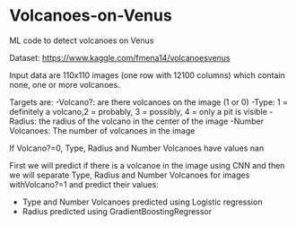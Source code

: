 # Volcanoes-on-Venus

ML code to detect volcanoes on Venus

Dataset: https://www.kaggle.com/fmena14/volcanoesvenus

Input data are 110x110 images (one row with 12100 columns) which contain none, one or more volcanoes. 

Targets are:
-Volcano?: are there volcanoes on the image (1 or 0)
-Type: 1 = definitely a volcano,2 = probably, 3 = possibly, 4 = only a pit is visible
-Radius: the radius of the volcano in the center of the image
-Number Volcanoes: The number of volcanoes in the image

If  Volcano?=0, Type, Radius and Number Volcanoes have values nan

First we will predict if there is a volcanoe in the image using CNN and then we will separate Type, Radius and Number Volcanoes for images withVolcano?=1 and predict their values:
 - Type and Number Volcanoes predicted using Logistic regression
 - Radius predicted using GradientBoostingRegressor
